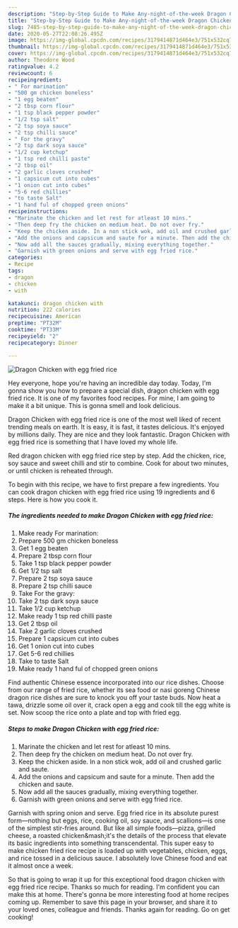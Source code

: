 ```yaml
---
description: "Step-by-Step Guide to Make Any-night-of-the-week Dragon Chicken with egg fried rice"
title: "Step-by-Step Guide to Make Any-night-of-the-week Dragon Chicken with egg fried rice"
slug: 7485-step-by-step-guide-to-make-any-night-of-the-week-dragon-chicken-with-egg-fried-rice
date: 2020-05-27T22:08:26.495Z
image: https://img-global.cpcdn.com/recipes/3179414871d464e3/751x532cq70/dragon-chicken-with-egg-fried-rice-recipe-main-photo.jpg
thumbnail: https://img-global.cpcdn.com/recipes/3179414871d464e3/751x532cq70/dragon-chicken-with-egg-fried-rice-recipe-main-photo.jpg
cover: https://img-global.cpcdn.com/recipes/3179414871d464e3/751x532cq70/dragon-chicken-with-egg-fried-rice-recipe-main-photo.jpg
author: Theodore Wood
ratingvalue: 4.2
reviewcount: 6
recipeingredient:
- " For marination"
- "500 gm chicken boneless"
- "1 egg beaten"
- "2 tbsp corn flour"
- "1 tsp black pepper powder"
- "1/2 tsp salt"
- "2 tsp soya sauce"
- "2 tsp chilli sauce"
- " For the gravy"
- "2 tsp dark soya sauce"
- "1/2 cup ketchup"
- "1 tsp red chilli paste"
- "2 tbsp oil"
- "2 garlic cloves crushed"
- "1 capsicum cut into cubes"
- "1 onion cut into cubes"
- "5-6 red chillies"
- "to taste Salt"
- "1 hand ful of chopped green onions"
recipeinstructions:
- "Marinate the chicken and let rest for atleast 10 mins."
- "Then deep fry the chicken on medium heat. Do not over fry."
- "Keep the chicken aside. In a non stick wok, add oil and crushed garlic and saute."
- "Add the onions and capsicum and saute for a minute. Then add the chicken and saute."
- "Now add all the sauces gradually, mixing everything together."
- "Garnish with green onions and serve with egg fried rice."
categories:
- Recipe
tags:
- dragon
- chicken
- with

katakunci: dragon chicken with 
nutrition: 222 calories
recipecuisine: American
preptime: "PT32M"
cooktime: "PT33M"
recipeyield: "2"
recipecategory: Dinner

---
```



![Dragon Chicken with egg fried rice](https://img-global.cpcdn.com/recipes/3179414871d464e3/751x532cq70/dragon-chicken-with-egg-fried-rice-recipe-main-photo.jpg)

Hey everyone, hope you're having an incredible day today. Today, I'm gonna show you how to prepare a special dish, dragon chicken with egg fried rice. It is one of my favorites food recipes. For mine, I am going to make it a bit unique. This is gonna smell and look delicious.

Dragon Chicken with egg fried rice is one of the most well liked of recent trending meals on earth. It is easy, it is fast, it tastes delicious. It's enjoyed by millions daily. They are nice and they look fantastic. Dragon Chicken with egg fried rice is something that I have loved my whole life.

Red dragon chicken with egg fried rice step by step. Add the chicken, rice, soy sauce and sweet chilli and stir to combine. Cook for about two minutes, or until chicken is reheated through.


To begin with this recipe, we have to first prepare a few ingredients. You can cook dragon chicken with egg fried rice using 19 ingredients and 6 steps. Here is how you cook it.

<!--inarticleads1-->

##### The ingredients needed to make Dragon Chicken with egg fried rice:

1. Make ready  For marination:
1. Prepare 500 gm chicken boneless
1. Get 1 egg beaten
1. Prepare 2 tbsp corn flour
1. Take 1 tsp black pepper powder
1. Get 1/2 tsp salt
1. Prepare 2 tsp soya sauce
1. Prepare 2 tsp chilli sauce
1. Take  For the gravy:
1. Take 2 tsp dark soya sauce
1. Take 1/2 cup ketchup
1. Make ready 1 tsp red chilli paste
1. Get 2 tbsp oil
1. Take 2 garlic cloves crushed
1. Prepare 1 capsicum cut into cubes
1. Get 1 onion cut into cubes
1. Get 5-6 red chillies
1. Take to taste Salt
1. Make ready 1 hand ful of chopped green onions


Find authentic Chinese essence incorporated into our rice dishes. Choose from our range of fried rice, whether its sea food or nasi goreng Chinese dragon rice dishes are sure to knock you off your taste buds. Now heat a tawa, drizzle some oil over it, crack open a egg and cook till the egg white is set. Now scoop the rice onto a plate and top with fried egg. 

<!--inarticleads2-->

##### Steps to make Dragon Chicken with egg fried rice:

1. Marinate the chicken and let rest for atleast 10 mins.
1. Then deep fry the chicken on medium heat. Do not over fry.
1. Keep the chicken aside. In a non stick wok, add oil and crushed garlic and saute.
1. Add the onions and capsicum and saute for a minute. Then add the chicken and saute.
1. Now add all the sauces gradually, mixing everything together.
1. Garnish with green onions and serve with egg fried rice.


Garnish with spring onion and serve. Egg fried rice in its absolute purest form—nothing but eggs, rice, cooking oil, soy sauce, and scallions—is one of the simplest stir-fries around. But like all simple foods—pizza, grilled cheese, a roasted chicken&amp;mash;it&#39;s the details of the process that elevate its basic ingredients into something transcendental. This super easy to make chicken fried rice recipe is loaded up with vegetables, chicken, eggs, and rice tossed in a delicious sauce. I absolutely love Chinese food and eat it almost once a week. 

So that is going to wrap it up for this exceptional food dragon chicken with egg fried rice recipe. Thanks so much for reading. I'm confident you can make this at home. There's gonna be more interesting food at home recipes coming up. Remember to save this page in your browser, and share it to your loved ones, colleague and friends. Thanks again for reading. Go on get cooking!
